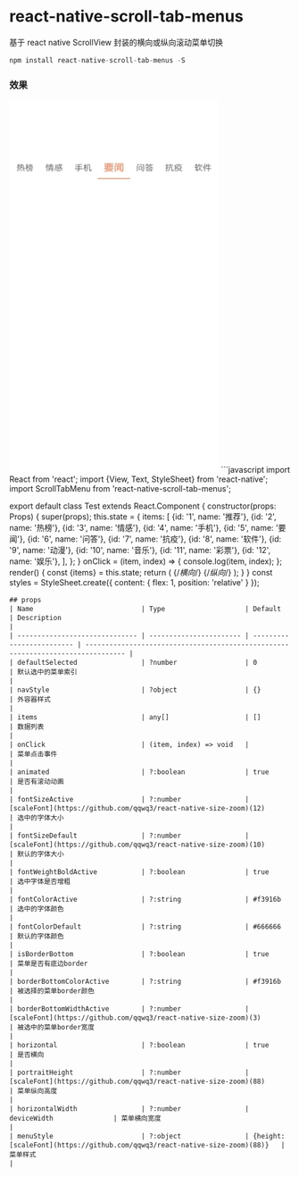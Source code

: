 # react-native-scroll-tab-menus
基于 react native ScrollView 封装的横向或纵向滚动菜单切换
```javascript
npm install react-native-scroll-tab-menus -S
```
### 效果
<img src="horizontal.gif" width="375px" height="667px"/>
```javascript
import React from 'react';
import {View, Text, StyleSheet} from 'react-native';
import ScrollTabMenu from 'react-native-scroll-tab-menus';

export default class Test extends React.Component {
   constructor(props: Props) {
    super(props);
    this.state = {
      items: [
        {id: '1', name: '推荐'},
        {id: '2', name: '热榜'},
        {id: '3', name: '情感'},
        {id: '4', name: '手机'},
        {id: '5', name: '要闻'},
        {id: '6', name: '问答'},
        {id: '7', name: '抗疫'},
        {id: '8', name: '软件'},
        {id: '9', name: '动漫'},
        {id: '10', name: '音乐'},
        {id: '11', name: '彩票'},
        {id: '12', name: '娱乐'},
      ],
    };
  }
  onClick = (item, index) => {
    console.log(item, index);
  };
  render() {
    const {items} = this.state;
    return (
      <View style={styles.content}>
        {/*横向*/}
        <ScrollTabMenu
          items={items}
          onClick={this.onClick}
          defaultSelected={4}
        />
        {/*纵向*/}
        <ScrollTabMenu
          items={items}
          onClick={this.onClick}
          defaultSelected={4}
          horizontal={false}
          portraitHeight={400}
          horizontalWidth={80}
        />
      </View>
    );
  }
}
const styles = StyleSheet.create({
  content: {
    flex: 1,
    position: 'relative'
  }
});
```
## props
| Name                           | Type                    | Default                   | Description                                                                      |
| ------------------------------ | ----------------------- | ------------------------- | -------------------------------------------------------------------------------- |
| defaultSelected                | ?number                 | 0                         | 默认选中的菜单索引                                                                 |
| navStyle                       | ?object                 | {}                        | 外容器样式                                                                        |
| items                          | any[]                   | []                        | 数据列表                                                                          |
| onClick                        | (item, index) => void   |                           | 菜单点击事件                                                                      |
| animated                       | ?:boolean               | true                      | 是否有滚动动画                                                                    |
| fontSizeActive                 | ?:number                | [scaleFont](https://github.com/qqwq3/react-native-size-zoom)(12)             | 选中的字体大小                                                                    |
| fontSizeDefault                | ?:number                | [scaleFont](https://github.com/qqwq3/react-native-size-zoom)(10)             | 默认的字体大小                                                                    |
| fontWeightBoldActive           | ?:boolean               | true                      | 选中字体是否增粗                                                                   |
| fontColorActive                | ?:string                | #f3916b                   | 选中的字体颜色                                                                     |
| fontColorDefault               | ?:string                | #666666                   | 默认的字体颜色                                                                     |
| isBorderBottom                 | ?:boolean               | true                      | 菜单是否有底边border                                                               |
| borderBottomColorActive        | ?:string                | #f3916b                   | 被选择的菜单border颜色                                                             |
| borderBottomWidthActive        | ?:number                | [scaleFont](https://github.com/qqwq3/react-native-size-zoom)(3)              | 被选中的菜单border宽度                                                             |
| horizontal                     | ?:boolean               | true                      | 是否横向                                                                           |
| portraitHeight                 | ?:number                | [scaleFont](https://github.com/qqwq3/react-native-size-zoom)(88)             | 菜单纵向高度                                                                       |
| horizontalWidth                | ?:number                | deviceWidth               | 菜单横向宽度                                                                    |
| menuStyle                      | ?:object                | {height: [scaleFont](https://github.com/qqwq3/react-native-size-zoom)(88)}   | 菜单样式                                                                    |
